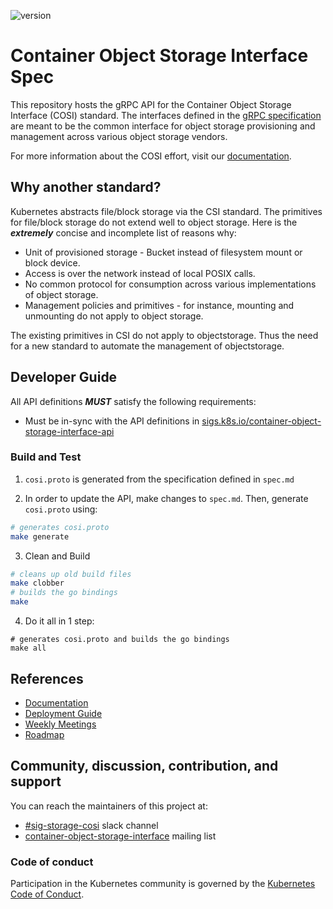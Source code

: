 ![version](https://img.shields.io/badge/status-pre--alpha-lightgrey)

# Container Object Storage Interface Spec

This repository hosts the gRPC API for the Container Object Storage Interface (COSI) standard. The interfaces defined in the [gRPC specification](cosi.proto) are meant to be the common interface for object storage provisioning and management across various object storage vendors.

For more information about the COSI effort, visit our [documentation](https://github.com/kubernetes-sigs/container-object-storage-interface-api/tree/master/docs/index.md).

## Why another standard?

Kubernetes abstracts file/block storage via the CSI standard. The primitives for file/block storage do not extend well to object storage. Here is the **_extremely_** concise and incomplete list of reasons why:

 - Unit of provisioned storage - Bucket instead of filesystem mount or block device.
 - Access is over the network instead of local POSIX calls.
 - No common protocol for consumption across various implementations of object storage. 
 - Management policies and primitives - for instance, mounting and unmounting do not apply to object storage.

The existing primitives in CSI do not apply to objectstorage. Thus the need for a new standard to automate the management of objectstorage.

## Developer Guide

All API definitions **_MUST_** satisfy the following requirements:

<!-- - Must be backwards compatible -->
 - Must be in-sync with the API definitions in [sigs.k8s.io/container-object-storage-interface-api](https://github.com/kubernetes-sigs/container-object-storage-interface-api)

### Build and Test

1. `cosi.proto` is generated from the specification defined in `spec.md`

2. In order to update the API, make changes to `spec.md`. Then, generate `cosi.proto` using:

```sh
# generates cosi.proto
make generate
```

3. Clean and Build

```sh
# cleans up old build files
make clobber
# builds the go bindings
make
```

4. Do it all in 1 step:

```
# generates cosi.proto and builds the go bindings
make all
```

## References

 - [Documentation](https://github.com/kubernetes-sigs/container-object-storage-interface-api/tree/master/docs/index.md)
 - [Deployment Guide](https://github.com/kubernetes-sigs/container-object-storage-interface-api/tree/master/docs/deployment-guide.md) 
 - [Weekly Meetings](https://github.com/kubernetes-sigs/container-object-storage-interface-api/tree/master/docs/meetings.md)
 - [Roadmap](https://github.com/orgs/kubernetes-sigs/projects/8)

## Community, discussion, contribution, and support

You can reach the maintainers of this project at:

 - [#sig-storage-cosi](https://kubernetes.slack.com/messages/sig-storage-cosi) slack channel 
 - [container-object-storage-interface](https://groups.google.com/g/container-object-storage-interface-wg?pli=1) mailing list

### Code of conduct

Participation in the Kubernetes community is governed by the [Kubernetes Code of Conduct](code-of-conduct.md).
